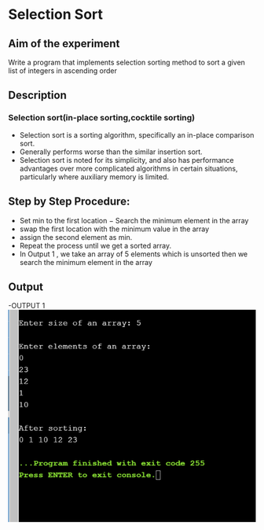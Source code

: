 # Selection Sort
## Aim of the experiment
Write a program that implements selection sorting method to sort a given list of integers in ascending order
## Description
### Selection sort(in-place sorting,cocktile sorting)
- Selection sort is a sorting algorithm, specifically an in-place comparison sort.
- Generally performs worse than the similar insertion sort.
- Selection sort is noted for its simplicity, and also has performance advantages over more
 complicated algorithms in certain situations, particularly where auxiliary memory is
 limited.
## Step by Step Procedure:
- Set min to the first location
− Search the minimum element in the array
- swap the first location with the minimum value in the array
- assign the second element as min.
- Repeat the process until we get a sorted array.
- In Output 1 , we take an array of 5 elements which is unsorted then we search the minimum element in the array 
## Output
-OUTPUT 1
![output1](output1.png)
